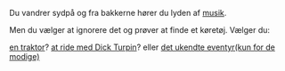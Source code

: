 Du vandrer sydpå og fra bakkerne hører du lyden af [musik](https://www.youtube.com/watch?v=cUGd8X7bjuo).

Men du vælger at ignorere det og prøver at finde et køretøj. Vælger du:

[en traktor](https://youtu.be/kCsSVLZ6wCI?t=31s)?
[at ride med Dick Turpin](https://www.youtube.com/watch?v=n4d3RW488AQ)?
eller
[det ukendte eventyr(kun for de modige)](https://www.youtube.com/watch?v=MFzDaBzBlL0)